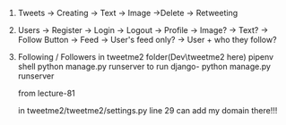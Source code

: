 1. Tweets 
    -> Creating 
       -> Text 
       -> Image 
    ->Delete 
    -> Retweeting

2. Users 
    -> Register
    -> Login 
    -> Logout 
    -> Profile 
        -> Image? 
        -> Text? 
        -> Follow Button
    -> Feed 
        -> User's feed only? 
        -> User + who they follow?

3. Following / Followers
    in tweetme2 folder(Dev\tweetme2 here) 
    pipenv shell
    python manage.py runserver
 to run django- python manage.py runserver
    
    from lecture-81


    in tweetme2/tweetme2/settings.py line 29 can add my domain there!!!